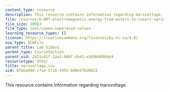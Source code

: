 ```yaml
---
content_type: resource
description: This resource contains information regarding marsvoltage.
file: /courses/6-007-electromagnetic-energy-from-motors-to-lasers-spring-2011/6f6ba99dc7ae571b2455b80e5fbd0d22_marsvoltage.csv
file_size: 50983
file_type: text/comma-separated-values
learning_resource_types: []
license: https://creativecommons.org/licenses/by-nc-sa/4.0/
ocw_type: OCWFile
parent_title: Lab Videos
parent_type: CourseSection
parent_uid: 2421c81f-1aa3-b66f-da43-e569b0690de9
resourcetype: Other
title: marsvoltage.csv
uid: 6f6ba99d-c7ae-571b-2455-b80e5fbd0d22
---
```

This resource contains information regarding marsvoltage.